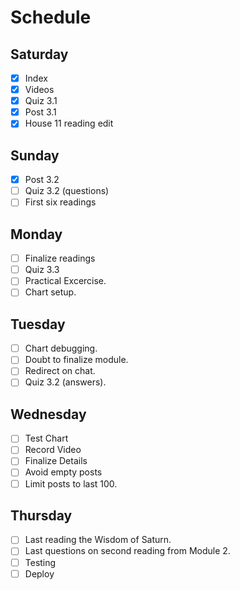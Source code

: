 # Schedule

## Saturday
* [X] Index
* [X] Videos
* [X] Quiz 3.1
* [X] Post 3.1
* [X] House 11 reading edit 

## Sunday
* [X] Post 3.2
* [ ] Quiz 3.2 (questions)
* [ ] First six readings

## Monday 
* [ ] Finalize readings
* [ ] Quiz 3.3
* [ ] Practical Excercise.
* [ ] Chart setup.

## Tuesday
* [ ] Chart debugging.
* [ ] Doubt to finalize module.
* [ ] Redirect on chat.
* [ ] Quiz 3.2 (answers).

## Wednesday
* [ ] Test Chart
* [ ] Record Video
* [ ] Finalize Details
* [ ] Avoid empty posts
* [ ] Limit posts to last 100.

## Thursday
* [ ] Last reading the Wisdom of Saturn.
* [ ] Last questions on second reading from Module 2. 
* [ ] Testing
* [ ] Deploy
